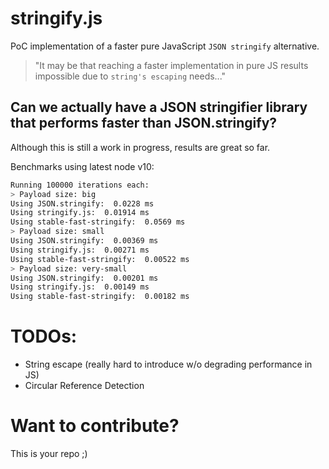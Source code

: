 # stringify.js
PoC implementation of a faster pure JavaScript `JSON stringify` alternative. 

> "It may be that reaching a faster implementation in pure JS results impossible due to `string's escaping` needs..."

## Can we actually have a JSON stringifier library that performs faster than JSON.stringify?
Although this is still a work in progress, results are great so far.  

Benchmarks using latest node v10:
```bash
Running 100000 iterations each:
> Payload size: big
Using JSON.stringify:  0.0228 ms
Using stringify.js:  0.01914 ms
Using stable-fast-stringify:  0.0569 ms
> Payload size: small
Using JSON.stringify:  0.00369 ms
Using stringify.js:  0.00271 ms
Using stable-fast-stringify:  0.00522 ms
> Payload size: very-small
Using JSON.stringify:  0.00201 ms
Using stringify.js:  0.00149 ms
Using stable-fast-stringify:  0.00182 ms
```

# TODOs:
- String escape (really hard to introduce w/o degrading performance in JS) 
- Circular Reference Detection

# Want to contribute?
This is your repo ;)